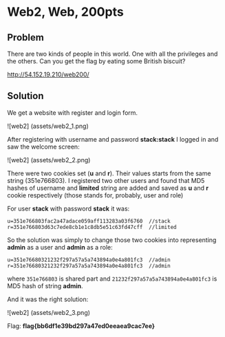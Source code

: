 # Web2, Web, 200pts

## Problem

There are two kinds of people in this world. One with all the privileges and the others. Can you get the flag by eating some British biscuit?


http://54.152.19.210/web200/



## Solution

We get a website with register and login form.

![web2]
(assets/web2_1.png)

After registering with username and password __stack:stack__ I logged in and saw the welcome screen:


![web2]
(assets/web2_2.png)

There were two cookies set (__u__ and __r__). Their values starts from the same string (351e766803). I registered two other users and found that MD5 hashes of username and __limited__ string are added and saved as __u__ and __r__ cookie respectively (those stands for, probably, user and role)

For user __stack__ with password __stack__ it was:

```
u=351e766803fac2a47adace059aff113283a03f6760  //stack
r=351e766803d63c7ede8cb1e1c8db5e51c63fd47cff  //limited
```


So the solution was simply to change those two cookies into representing __admin__ as a user and __admin__ as a role:

```
u=351e76680321232f297a57a5a743894a0e4a801fc3  //admin
r=351e76680321232f297a57a5a743894a0e4a801fc3  //admin
```
where ```351e766803``` is shared part and ```21232f297a57a5a743894a0e4a801fc3``` is MD5 hash of string  __admin__.

And it was the right solution:

![web2]
(assets/web2_3.png)

Flag: __flag{bb6df1e39bd297a47ed0eeaea9cac7ee}__


